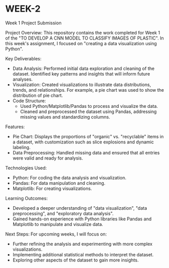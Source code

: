 # WEEK-2

Week 1 Project Submission

Project Overview:
This repository contains the work completed for Week 1 of the "TO DEVELOP A CNN MODEL TO CLASSIFY IMAGES OF PLASTIC". In this week's assignment, I focused on "creating a data visualization using Python".

Key Deliverables:
- Data Analysis: Performed initial data exploration and cleaning of the dataset. Identified key patterns and insights that will inform future analyses.
- Visualization: Created visualizations to illustrate data distributions, trends, and relationships. For example, a pie chart was used to show the distribution of pie chart. 
- Code Structure:
    - Used Python/Matplotlib/Pandas to process and visualize the data.
    - Cleaned and preprocessed the dataset using Pandas, addressing missing values and standardizing columns.
  
Features:
- Pie Chart: Displays the proportions of  "organic" vs. "recyclable" items in a dataset, with customization such as slice explosions and dynamic labeling.
- Data Preprocessing: Handled missing data and ensured that all entries were valid and ready for analysis.
  
Technologies Used:
- Python: For coding the data analysis and visualization.
- Pandas: For data manipulation and cleaning.
- Matplotlib: For creating visualizations.
  
Learning Outcomes:
- Developed a deeper understanding of  "data visualization", "data preprocessing", and "exploratory data analysis".
- Gained hands-on experience with Python libraries like Pandas and Matplotlib to manipulate and visualize data.
  
Next Steps:
For upcoming weeks, I will focus on:
- Further refining the analysis and experimenting with more complex visualizations.
- Implementing additional statistical methods to interpret the dataset.
- Exploring other aspects of the dataset to gain more insights.

